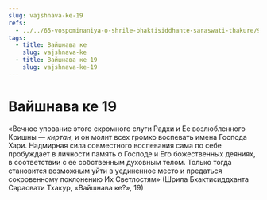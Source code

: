 ```yaml
---
slug: vajshnava-ke-19
refs:
  - ../../65-vospominaniya-o-shrile-bhaktisiddhante-saraswati-thakure/996-1982-01-29-a-sarasvati-thakur-olitsetvorenie-kirtana.md
tags:
  - title: Вайшнава ке
    slug: vajshnava-ke
  - title: Вайшнава ке 19
    slug: vajshnava-ke-19
---
```


# Вайшнава ке 19

«Вечное упование этого скромного слуги Радхи и Ее возлюбленного Кришны — *киртан*, и он молит всех громко воспевать имена Господа Хари. Надмирная сила совместного воспевания сама по себе пробуждает в личности память о Господе и Его божественных деяниях, в соответствии с ее собственным духовным телом. Только тогда становится возможным уйти в уединенное место и предаться сокровенному поклонению Их Светлостям» (Шрила Бхактисиддханта Сарасвати Тхакур, «Вайшнава ке?», 19)

